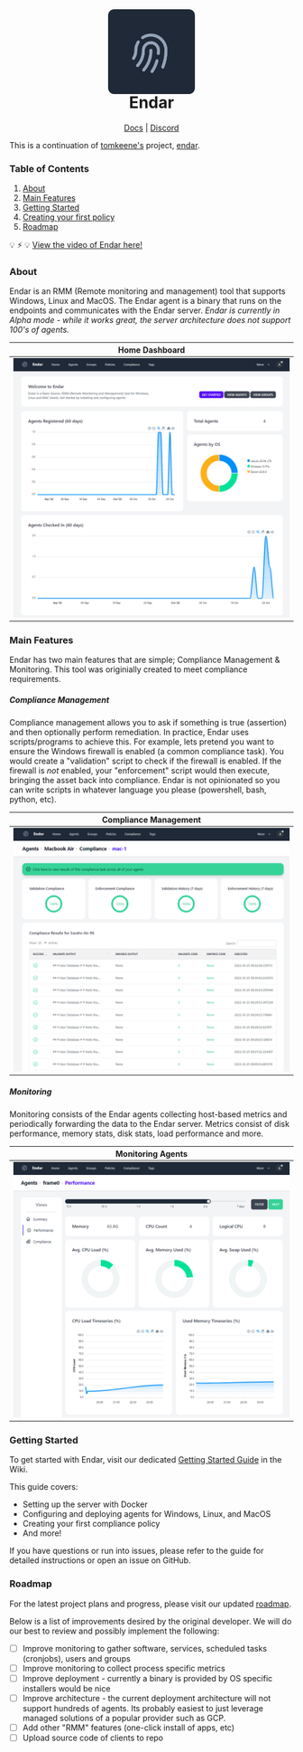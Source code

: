<div align="center">
  <img src="/img/endar_rounded.png" height="150"/>
</div>

<h1 align="center" style="margin-top: -5px"> Endar </h1>
<p align="center" style="width: 100;">
   <a href="https://github.com/queball1999/endar/wiki">Docs</a>
   |
   <a href="https://discord.gg/ZXAsScpe">Discord</a>
</p>

This is a continuation of [tomkeene's](https://github.com/tomkeene) project, [endar](https://github.com/tomkeene/endar).

### Table of Contents
1. [About](#about)
2. [Main Features](#main-features)
3. [Getting Started](#getting-started)
4. [Creating your first policy](#creating-your-first-policy)
5. [Roadmap](#roadmap)

:bulb: :zap: :bulb: [View the video of Endar here!](https://drive.google.com/file/d/1CJolj-nP7z19-5DtQQRwgZvGTq9Ej75c/view)

### About
Endar is an RMM (Remote monitoring and management) tool that supports Windows, Linux and MacOS. The Endar agent is a binary that runs on the endpoints and communicates with the Endar server. *Endar is currently in Alpha mode - while it works great, the server architecture does not support 100's of agents.*


Home Dashboard          |
:-------------------------:|
![](img/endar_dash.PNG)  |

### Main Features
Endar has two main features that are simple; Compliance Management & Monitoring. This tool was originially created to meet compliance requirements.

##### Compliance Management
Compliance management allows you to ask if something is true (assertion) and then optionally perform remediation. In practice, Endar uses scripts/programs to achieve this. For example, lets pretend you want to ensure the Windows firewall is enabled (a common compliance task). You would create a "validation" script to check if the firewall is enabled. If the firewall is _not_ enabled, your "enforcement" script would then execute, bringing the asset back into compliance. Endar is not opinionated so you can write scripts in whatever language you please (powershell, bash, python, etc).

Compliance Management          |  
:-------------------------:|
![](img/endar_comp.PNG)  |

##### Monitoring
Monitoring consists of the Endar agents collecting host-based metrics and periodically forwarding the data to the Endar server. Metrics consist of disk performance, memory stats, disk stats, load performance and more.

Monitoring Agents          |  
:-------------------------:|
![](img/endar_perf.PNG)  |

### Getting Started

To get started with Endar, visit our dedicated [Getting Started Guide](https://github.com/queball1999/endar/wiki/Getting-Started) in the Wiki.

This guide covers:
- Setting up the server with Docker
- Configuring and deploying agents for Windows, Linux, and MacOS
- Creating your first compliance policy
- And more!

If you have questions or run into issues, please refer to the guide for detailed instructions or open an issue on GitHub.

### Roadmap
For the latest project plans and progress, please visit our updated [roadmap](https://github.com/queball1999/endar/projects?query=is%3Aopen).

Below is a list of improvements desired by the original developer. We will do our best to review and possibly implement the following:
- [ ] Improve monitoring to gather software, services, scheduled tasks (cronjobs), users and groups
- [ ] Improve monitoring to collect process specific metrics
- [ ] Improve deployment - currently a binary is provided by OS specific installers would be nice
- [ ] Improve architecture - the current deployment architecture will not support hundreds of agents. Its probably easiest to just leverage managed solutions of a popular provider such as GCP.  
- [ ] Add other "RMM" features (one-click install of apps, etc)
- [ ] Upload source code of clients to repo

